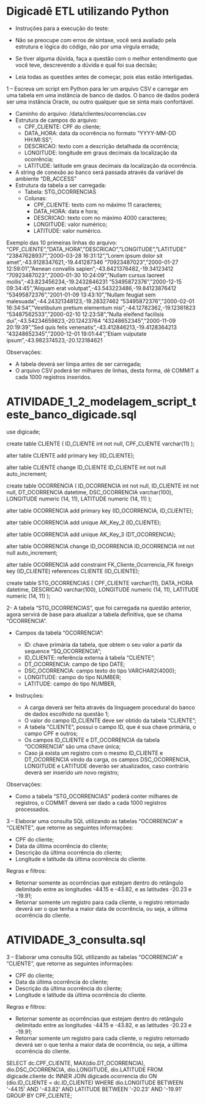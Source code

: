 ﻿# Digicadê ETL utilizando Python
 
 - Instruções para a execução do teste:

- Não se preocupe com erros de sintaxe, você será avaliado pela estrutura e lógica do código, não por uma vírgula errada;
- Se tiver alguma dúvida, faça a questão com o melhor entendimento que você teve, descrevendo a dúvida e qual foi sua decisão;
- Leia todas as questões antes de começar, pois elas estão interligadas.

1 – Escreva um script em Python para ler um arquivo CSV e carregar em uma tabela em uma instância de banco de dados. O banco de dados poderá ser uma instância Oracle, ou outro qualquer que se sinta mais confortável.

- Caminho do arquivo: /data/clientes/ocorrencias.csv
- Estrutura de campos do arquivo:
   - CPF_CLIENTE: CPF do cliente;
   - DATA_HORA: data da ocorrência no formato “YYYY-MM-DD HH:MI:SS”;
   - DESCRICAO: texto com a descrição detalhada da ocorrência;
   - LONGITUDE: longitude em graus decimais da localização da ocorrência;
   - LATITUDE: latitude em graus decimais da localização da ocorrência.
- A string de conexão ao banco será passada através da variável de ambiente “DB_ACCESS”
- Estrutura da tabela a ser carregada:
   - Tabela: STG_OCORRENCIAS
   - Colunas: 
      - CPF_CLIENTE: texto com no máximo 11 caracteres;
      - DATA_HORA: data e hora;
      - DESCRICAO: texto com no máximo 4000 caracteres;
      - LONGITUDE: valor numérico;
      - LATITUDE: valor numérico.

Exemplo das 10 primeiras linhas do arquivo:
“CPF_CLIENTE”,”DATA_HORA”,”DESCRICAO”,”LONGITUDE”,”LATITUDE”
“23847628937”,”2000-03-28 16:31:12”,”Lorem ipsum dolor sit amet”,-43.9128347621,-19.441287346
“70923487023”,”2000-01-27 12:59:01”,”Aenean convallis sapien”,-43.8421376482,-19.34123412
“70923487023”,”2000-01-30 10:24:09”,”Nullam cursus laoreet mollis”,-43.823456234,-19.2432846231
“53495872376”,”2000-12-15 09:34:45”,”Aliquam erat volutpat”,-43.543223486,-19.84123876412
“53495872376”,”2001-01-09 13:43:10”,”Nullam feugiat sem malesuada”,-44.24321348123,-19.28327462
“53495872376”,”2000-02-01 16:34:54”,”Vestibulum pretium elementum nisi”,-44.12782362,-19.12361823
“53487562533”,”2000-02-10 12:23:58”,”Nulla eleifend facilisis dui”,-43.54234659823,-20.12423764
“43248652345”,”2000-11-09 20:19:39”,”Sed quis felis venenatis”,-43.412846213,-19.4128364213
“43248652345”,”2000-12-01 19:01:44”,”Etiam vulputate ipsum”,-43.982374523,-20.123184621

Observações:
- A tabela deverá ser limpa antes de ser carregada;
- O arquivo CSV poderá ter milhares de linhas, desta forma, dê COMMIT a cada 1000 registros inseridos.

# ATIVIDADE_1_2_modelagem_script_teste_banco_digicade.sql

use digicade;

create table CLIENTE
(
   ID_CLIENTE           int not null,
   CPF_CLIENTE          varchar(11)
);

alter table CLIENTE
   add primary key (ID_CLIENTE);
   
alter table CLIENTE
   change ID_CLIENTE ID_CLIENTE int not null auto_increment;

create table OCORRENCIA
(
   ID_OCORRENCIA        int not null,
   ID_CLIENTE           int not null,
   DT_OCORRENCIA        datetime,
   DSC_OCORRENCIA       varchar(100),
   LONGITUDE            numeric (14, 11),
   LATITUDE             numeric (14, 11)
);

alter table OCORRENCIA
   add primary key (ID_OCORRENCIA, ID_CLIENTE);

alter table OCORRENCIA
   add unique AK_Key_2 (ID_CLIENTE);
   
alter table OCORRENCIA
   add unique AK_Key_3 (DT_OCORRENCIA);
   
alter table OCORRENCIA
   change ID_OCORRENCIA ID_OCORRENCIA int not null auto_increment;

alter table OCORRENCIA add constraint FK_Cliente_Ocorrencia_FK foreign key (ID_CLIENTE)
      references CLIENTE (ID_CLIENTE);

create table STG_OCORRENCIAS
(
   CPF_CLIENTE          varchar(11),
   DATA_HORA            datetime,
   DESCRICAO            varchar(100),
   LONGITUDE            numeric (14, 11),
   LATITUDE             numeric (14, 11)
);

2- A tabela “STG_OCORRENCIAS”, que foi carregada na questão anterior, agora servirá de base para atualizar a tabela definitiva, que se chama “OCORRENCIA”. 

- Campos da tabela “OCORRENCIA”:
   - ID: chave primária da tabela, que obtem o seu valor a partir da sequence “SQ_OCORRENCIA”;
   - ID_CLIENTE: referência externa à tabela “CLIENTE”;
   - DT_OCORRENCIA: campo de tipo DATE;
   - DSC_OCORRENCIA: campo texto do tipo VARCHAR2(4000);
   - LONGITUDE: campo do tipo NUMBER;
   - LATITUDE: campo do tipo NUMBER,

- Instruções:
   - A carga deverá ser feita através da linguagem procedural do banco de dados escolhido na questão 1;
   - O valor do campo ID_CLIENTE deve ser obtido da tabela “CLIENTE”;
   - A tabela “CLIENTE”, possui o campo ID, que é sua chave primária, o campo CPF e outros;
   - Os campos ID_CLIENTE e DT_OCORRENCIA da tabela “OCORRENCIA” são uma chave única;
   - Caso já exista um registro com o mesmo ID_CLIENTE e DT_OCORRENCIA vindo da carga, os campos DSC_OCORRENCIA, LONGITUDE e LATITUDE deverão ser atualizados, caso contrário deverá ser inserido um novo registro;

Observações:
- Como a tabela “STG_OCORRENCIAS” poderá conter milhares de registros, o COMMIT deverá ser dado a cada 1000 registros processados.

3 – Elaborar uma consulta SQL utilizando as tabelas “OCORRENCIA” e “CLIENTE”, que retorne as seguintes informações:

- CPF do cliente;
- Data da última ocorrência do cliente;
- Descrição da última ocorrência do cliente;
- Longitude e latitude da última ocorrência do cliente.

Regras e filtros:
- Retornar somente as ocorrências que estejam dentro do retângulo delimitado entre as longitudes -44.15 e -43.82, e as latitudes -20.23 e -19.91;
- Retornar somente um registro para cada cliente, o registro retornado deverá ser o que tenha a maior data de ocorrência, ou seja, a última ocorrência do cliente.

# ATIVIDADE_3_consulta.sql

3 – Elaborar uma consulta SQL utilizando as tabelas “OCORRENCIA” e “CLIENTE”, que retorne as seguintes informações:

- CPF do cliente;
- Data da última ocorrência do cliente;
- Descrição da última ocorrência do cliente;
- Longitude e latitude da última ocorrência do cliente.

Regras e filtros:
- Retornar somente as ocorrências que estejam dentro do retângulo delimitado entre as longitudes -44.15 e -43.82, e as latitudes -20.23 e -19.91;
- Retornar somente um registro para cada cliente, o registro retornado deverá ser o que tenha a maior data de ocorrência, ou seja, a última ocorrência do cliente.


SELECT 
    dc.CPF_CLIENTE,
    MAX(dio.DT_OCORRENCIA),
    dio.DSC_OCORRENCIA,
    dio.LONGITUDE,
    dio.LATITUDE
FROM
    digicade.cliente dc
        INNER JOIN
    digicade.ocorrencia dio ON (dio.ID_CLIENTE = dc.ID_CLIENTE)
WHERE
    dio.LONGITUDE BETWEEN '-44.15' AND '-43.82'
        AND LATITUDE BETWEEN '-20.23' AND '-19.91'
GROUP BY CPF_CLIENTE;
